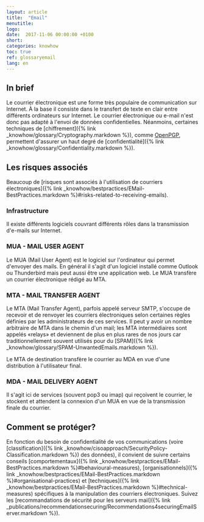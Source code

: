 ```yaml
---
layout: article
title:  "Email"
menutitle:
logo:
date:  2017-11-06 00:00:00 +0100
short:
categories: knowhow
toc: true
ref: glossaryemail
lang: en
---
```


## In brief
Le courrier électronique est une forme très populaire de communication sur Internet. À la base il consiste dans le transfert de texte en clair entre différents ordinateurs sur Internet. Le courrier électronique ou e-mail n'est donc pas adapté à l'envoi de données confidentielles. Néanmoins, certaines techniques de [chiffrement]({% link _knowhow/glossary/Cryptography.markdown %}), comme [OpenPGP](https://www.openpgp.org/), permettent d'assurer un haut degré de [confidentialité]({% link _knowhow/glossary/Confidentiality.markdown %}).

## Les risques associés
Beaucoup de [risques sont associés à l'utilisation de courriers électroniques]({% link _knowhow/bestpractices/EMail-BestPractices.markdown %}#risks-related-to-receiving-emails).

### Infrastructure
Il existe différents logiciels couvrant différents rôles dans la transmission d'e-mails sur Internet.

### MUA - MAIL USER AGENT
Le MUA (Mail User Agent) est le logiciel sur l'ordinateur qui permet d'envoyer des mails. En général il s'agit d'un logiciel installé comme Outlook ou Thunderbird mais peut aussi être une application web. Le MUA transfère un courrier électronique rédigé au MTA.

### MTA - MAIL TRANSFER AGENT
Le MTA (Mail Transfer Agent), parfois appelé serveur SMTP, s'occupe de recevoir et de renvoyer les courriers électroniques selon certaines règles définies par les administrateurs de ces services. Il peut y avoir un nombre arbitraire de MTA dans le chemin d'un mail; les MTA intermédiaires sont appelés «relays» et deviennent de plus en plus rares de nos jours car traditionnellement souvent utilisés pour du [SPAM]({% link _knowhow/glossary/SPAM-UnwantedEmails.markdown %}).

Le MTA de destination transfère le courrier au MDA en vue d'une distribution à l'utilisateur final.

### MDA - MAIL DELIVERY AGENT
Il s'agit ici de services (souvent pop3 ou imap) qui reçoivent le courrier, le stockent et attendent la connexion d'un MUA en vue de la transmission finale du courrier.

## Comment se protéger?
En fonction du besoin de confidentialité de vos communications (voire [classification]({% link _knowhow/cisoapproach/SecurityPolicy-Classification.markdown %}) des données), il convient de suivre certains conseils [comportementaux]({% link _knowhow/bestpractices/EMail-BestPractices.markdown %}#behavioural-measures), [organisationnels]({% link _knowhow/bestpractices/EMail-BestPractices.markdown %}#organisational-practices) et [techniques]({% link _knowhow/bestpractices/EMail-BestPractices.markdown %}#technical-measures) spécifiques à la manipulation des courriers électroniques. Suivez les [recommandations de sécurité pour les serveurs mail]({% link _publications/recommendationsecuring/Recommendations4securingEmailServer.markdown %}).
